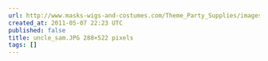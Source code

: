 ```yaml
---
url: http://www.masks-wigs-and-costumes.com/Theme_Party_Supplies/images/uncle_sam.JPG
created_at: 2011-05-07 22:23 UTC
published: false
title: uncle_sam.JPG 288×522 pixels
tags: []
---
```



